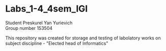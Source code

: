 # Labs_1-4_4sem_IGI

Student Preskurel Yan Yurievich \
Group number 153504 

This repository was created for storage and testing of labolatory works on subject discipline - "Elected head of Informatics"
